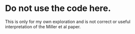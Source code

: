 # Do not use the code here.

This is only for my own exploration and is not correct or useful interpretation of the Miller et al paper.
